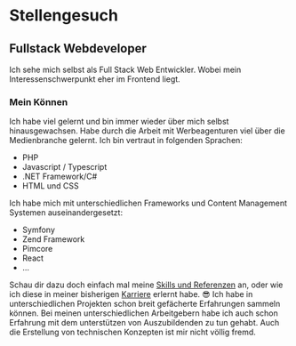 # Stellengesuch
## Fullstack Webdeveloper
Ich sehe mich selbst als Full Stack Web Entwickler. 
Wobei mein Interessenschwerpunkt eher im Frontend liegt.

### Mein Können
Ich habe viel gelernt und bin immer wieder über mich selbst hinausgewachsen. Habe durch die Arbeit mit Werbeagenturen viel über die Medienbranche gelernt.
Ich bin vertraut in folgenden Sprachen:

- PHP
- Javascript / Typescript
- .NET Framework/C#
- HTML und CSS

Ich habe mich mit unterschiedlichen Frameworks und Content Management Systemen auseinandergesetzt:

- Symfony
- Zend Framework
- Pimcore
- React
- ...

Schau dir dazu doch einfach mal meine [Skills und Referenzen](/experiences) an, oder wie ich diese in meiner bisherigen [Karriere](/career) erlernt habe. :sunglasses:
Ich habe in unterschiedlichen Projekten schon breit gefächerte Erfahrungen sammeln können. Bei meinen unterschiedlichen Arbeitgebern habe ich auch schon Erfahrung mit dem unterstützen von Auszubildenden zu tun gehabt. 
Auch die Erstellung von technischen Konzepten ist mir nicht völlig fremd.
